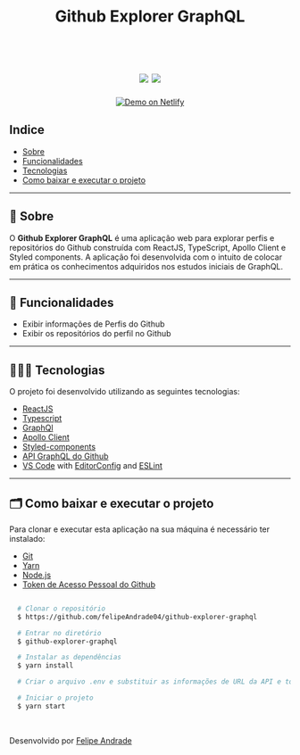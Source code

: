 <h1 align="center">
  Github Explorer GraphQL
</h1>

<br />

<h1 align="center">
  <img src="https://ik.imagekit.io/lzkiso6iri/Github_Explorer_GraphQL/web___bcvbuDy.gif?updatedAt=1634686973911">
  <img src="https://ik.imagekit.io/lzkiso6iri/Github_Explorer_GraphQL/mobile_r-YLT40jC.gif?updatedAt=1634686972055">
</h1>

<p align="center">
  <a href="https://github-explorer-graphql.netlify.app/" target="_blank">
    <img alt="Demo on Netlify" src="https://res.cloudinary.com/lukemorales/image/upload/v1599785319/readme_logos/demo_on_netlify_umjmch.png">
  </a>
</p>

## Indice
- [Sobre](#-sobre)
- [Funcionalidades](#-funcionalidades)
- [Tecnologias](#-tecnologias)
- [Como baixar e executar o projeto](#-como-baixar-e-executar-o-projeto)

---

## 🔖 Sobre

O **Github Explorer GraphQL** é uma aplicação web para explorar perfis e repositórios do Github construída com ReactJS, TypeScript, Apollo Client e Styled components. A aplicação foi desenvolvida com o intuito de colocar em prática os conhecimentos adquiridos nos estudos iniciais de GraphQL.

---

## 🚀 Funcionalidades

- Exibir informações de Perfis do Github
- Exibir os repositórios do perfil no Github

---

## 👩🏻‍💻 Tecnologias

O projeto foi desenvolvido utilizando as seguintes tecnologias:

- [ReactJS](https://reactjs.org/)
- [Typescript](https://www.typescriptlang.org/)
- [GraphQl](https://graphql.org/learn/)
- [Apollo Client](https://www.apollographql.com/)
- [Styled-components](https://styled-components.com/)
- [API GraphQL do Github](https://api.github.com/graphql/)
- [VS Code][vscode] with [EditorConfig][vceditconfig] and [ESLint][vceslint]

---

## 🗂 Como baixar e executar o projeto

Para clonar e executar esta aplicação na sua máquina é necessário ter instalado:
- [Git](https://git-scm.com/)
- [Yarn](https://yarnpkg.com/)
- [Node.js](https://nodejs.org/en/)
- [Token de Acesso Pessoal do Github](https://docs.github.com/en/authentication/keeping-your-account-and-data-secure/creating-a-personal-access-token)

```bash

  # Clonar o repositório
  $ https://github.com/felipeAndrade04/github-explorer-graphql

  # Entrar no diretório
  $ github-explorer-graphql

  # Instalar as dependências
  $ yarn install

  # Criar o arquivo .env e substituir as informações de URL da API e token de acesso pessoal.

  # Iniciar o projeto
  $ yarn start

```

<br />

Desenvolvido por [Felipe Andrade](https://github.com/felipeAndrade04)

[vscode]: https://code.visualstudio.com/
[vceditconfig]: https://marketplace.visualstudio.com/items?itemName=EditorConfig.EditorConfig
[vceslint]: https://marketplace.visualstudio.com/items?itemName=dbaeumer.vscode-eslint
